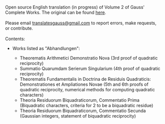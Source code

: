 Open source English translation (in progress) of Volume 2 of Gauss' Complete Works.  The original can be found <a href="https://gdz.sub.uni-goettingen.de/id/PPN23599524X">here</a>. <br> <br>
Please email translatesgauss@gmail.com to report errors, make requests, or contribute. <br><br>
Contents:

- Works listed as "Abhandlungen":
  
  - Theorematis Arithmetici Demonstratio Nova (3rd proof of quadratic reciprocity)<br>
  - Summatio Quarumdam Serierum Singularium (4th proof of quadratic reciprocity)<br>
  - Theorematis Fundamentalis in Doctrina de Residuis Quadraticis: Demonstrationes et Ampliationes Novae (5th and 6th proofs of quadratic reciprocity, numerical methods for computing quadratic characters)
  - Theoria Residuorum Biquadraticorum, Commentatio Prima (Biquadratic characters, criteria for 2 to be a biquadratic residue) 
  - Theoria Residuorum Biquadraticorum, Commentatio Secunda (Gaussian integers, statement of biquadratic reciprocity)

